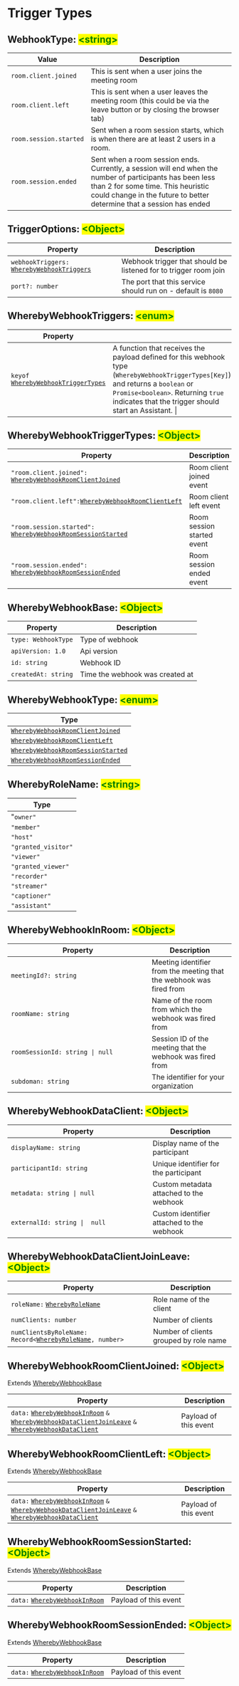# Trigger Types

## WebhookType: <mark style="color:green;">\<string></mark>

| Value                  | Description                                                                                                                                                                                                             |
| ---------------------- | ----------------------------------------------------------------------------------------------------------------------------------------------------------------------------------------------------------------------- |
| `room.client.joined`   | This is sent when a user joins the meeting room                                                                                                                                                                         |
| `room.client.left`     | This is sent when a user leaves the meeting room (this could be via the leave button or by closing the browser tab)                                                                                                     |
| `room.session.started` | Sent when a room session starts, which is when there are at least 2 users in a room.                                                                                                                                    |
| `room.session.ended`   | Sent when a room session ends. Currently, a session will end when the number of participants has been less than 2 for some time. This heuristic could change in the future to better determine that a session has ended |

## TriggerOptions: <mark style="color:green;">\<Object></mark>

| Property                                                                                | Description                                                      |
| --------------------------------------------------------------------------------------- | ---------------------------------------------------------------- |
| `webhookTriggers:` [`WherebyWebhookTriggers`](trigger-types.md#wherebywebhooktriggers)  | Webhook trigger that should be listened for to trigger room join |
| `port?: number`                                                                         | The port that this service should run on - default is `8080`     |

## WherebyWebhookTriggers: <mark style="color:green;">\<enum></mark>

| Property                                                                                                          |                                                                                                                                                                                                                                 |
| ----------------------------------------------------------------------------------------------------------------- | ------------------------------------------------------------------------------------------------------------------------------------------------------------------------------------------------------------------------------- |
| `keyof` [`WherebyWebhookTriggerTypes`](trigger-types.md#wherebywebhooktriggertypes-less-than-object-greater-than) | A function that receives the payload defined for this webhook type (`WherebyWebhookTriggerTypes[Key]`) and returns a `boolean` or `Promise<boolean>`. Returning `true` indicates that the trigger should start an Assistant. \| |

## WherebyWebhookTriggerTypes: <mark style="color:green;">\<Object></mark>

<table><thead><tr><th width="514.1484375">Property</th><th>Description</th></tr></thead><tbody><tr><td><code>"room.client.joined":</code> <a href="trigger-types.md#wherebywebhookroomclientjoined-less-than-object-greater-than"><code>WherebyWebhookRoomClientJoined</code></a></td><td>Room client joined event</td></tr><tr><td><code>"room.client.left":</code><a href="trigger-types.md#wherebywebhookroomclientleft-less-than-object-greater-than"><code>WherebyWebhookRoomClientLeft</code></a>  </td><td>Room client left event</td></tr><tr><td><code>"room.session.started":</code> <a href="trigger-types.md#wherebywebhookroomsessionstarted-less-than-object-greater-than"><code>WherebyWebhookRoomSessionStarted</code></a></td><td>Room session started event</td></tr><tr><td><code>"room.session.ended":</code> <a href="trigger-types.md#wherebywebhookroomsessionended-less-than-object-greater-than"><code>WherebyWebhookRoomSessionEnded</code></a></td><td>Room session ended event</td></tr></tbody></table>

## WherebyWebhookBase: <mark style="color:green;">\<Object></mark>

| Property            | Description                     |
| ------------------- | ------------------------------- |
| `type: WebhookType` | Type of webhook                 |
| `apiVersion: 1.0`   | Api version                     |
| `id: string`        | Webhook ID                      |
| `createdAt: string` | Time the webhook was created at |

## WherebyWebhookType: <mark style="color:green;">\<enum></mark>

| Type                                                                                                                  |
| --------------------------------------------------------------------------------------------------------------------- |
| [`WherebyWebhookRoomClientJoined`](trigger-types.md#wherebywebhookroomclientjoined-less-than-object-greater-than)     |
| [`WherebyWebhookRoomClientLeft`](trigger-types.md#wherebywebhookroomclientleft-less-than-object-greater-than)         |
| [`WherebyWebhookRoomSessionStarted`](trigger-types.md#wherebywebhookroomsessionstarted-less-than-object-greater-than) |
| [`WherebyWebhookRoomSessionEnded`](trigger-types.md#wherebywebhookroomsessionended-less-than-object-greater-than)     |

## WherebyRoleName: <mark style="color:green;">\<string></mark>

| Type                |
| ------------------- |
| "`owner"`           |
| `"member"`          |
| `"host"`            |
| `"granted_visitor"` |
| `"viewer"`          |
| `"granted_viewer"`  |
| `"recorder"`        |
| `"streamer"`        |
| `"captioner"`       |
| `"assistant"`       |



## WherebyWebhookInRoom: <mark style="color:green;">\<Object></mark>

<table><thead><tr><th width="300.578125">Property</th><th>Description</th></tr></thead><tbody><tr><td><code>meetingId?: string</code></td><td>Meeting identifier from the meeting that the webhook was fired from</td></tr><tr><td><code>roomName: string</code></td><td>Name of the room from which the webhook was fired from</td></tr><tr><td><code>roomSessionId: string | null</code></td><td>Session ID of the meeting that the webhook was fired from</td></tr><tr><td><code>subdoman: string</code></td><td>The identifier for your organization</td></tr></tbody></table>

## WherebyWebhookDataClient: <mark style="color:green;">\<Object></mark>

<table><thead><tr><th width="302.49609375">Property</th><th>Description</th></tr></thead><tbody><tr><td><code>displayName: string</code></td><td>Display name of the participant</td></tr><tr><td><code>participantId: string</code></td><td>Unique identifier for the participant</td></tr><tr><td><code>metadata: string | null</code></td><td>Custom metadata attached to the webhook</td></tr><tr><td><code>externalId: string |  null</code></td><td>Custom identifier attached to the webhook</td></tr></tbody></table>

## WherebyWebhookDataClientJoinLeave: <mark style="color:green;">\<Object></mark>

<table><thead><tr><th width="303.4140625">Property</th><th>Description</th></tr></thead><tbody><tr><td><code>roleName:</code> <a href="trigger-types.md#wherebyrolename-less-than-string-greater-than"><code>WherebyRoleName</code></a></td><td>Role name of the client</td></tr><tr><td><code>numClients: number</code></td><td>Number of clients</td></tr><tr><td><code>numClientsByRoleName: Record&#x3C;</code><a href="trigger-types.md#wherebyrolename-less-than-string-greater-than"><code>WherebyRoleName</code></a><code>, number></code></td><td>Number of clients grouped by role name</td></tr></tbody></table>

## WherebyWebhookRoomClientJoined: <mark style="color:green;">\<Object></mark>

Extends [WherebyWebhookBase](trigger-types.md#wherebywebhookbase-less-than-object-greater-than)

| Property                                                                                                                                                                                                                                                                                                                                    | Description           |
| ------------------------------------------------------------------------------------------------------------------------------------------------------------------------------------------------------------------------------------------------------------------------------------------------------------------------------------------- | --------------------- |
| `data:` [`WherebyWebhookInRoom`](trigger-types.md#wherebywebhookinroom-less-than-object-greater-than) `&` [`WherebyWebhookDataClientJoinLeave`](trigger-types.md#wherebywebhookdataclientjoinleave-less-than-object-greater-than) `&` [`WherebyWebhookDataClient`](trigger-types.md#wherebywebhookdataclient-less-than-object-greater-than) | Payload of this event |

## WherebyWebhookRoomClientLeft: <mark style="color:green;">\<Object></mark>

Extends [WherebyWebhookBase](trigger-types.md#wherebywebhookbase-less-than-object-greater-than)

| Property                                                                                                                                                                                                                                                                                                                                    | Description           |
| ------------------------------------------------------------------------------------------------------------------------------------------------------------------------------------------------------------------------------------------------------------------------------------------------------------------------------------------- | --------------------- |
| `data:` [`WherebyWebhookInRoom`](trigger-types.md#wherebywebhookinroom-less-than-object-greater-than) `&` [`WherebyWebhookDataClientJoinLeave`](trigger-types.md#wherebywebhookdataclientjoinleave-less-than-object-greater-than) `&` [`WherebyWebhookDataClient`](trigger-types.md#wherebywebhookdataclient-less-than-object-greater-than) | Payload of this event |

## WherebyWebhookRoomSessionStarted: <mark style="color:green;">\<Object></mark>

Extends [WherebyWebhookBase](trigger-types.md#wherebywebhookbase-less-than-object-greater-than)

| Property                                                                                              | Description           |
| ----------------------------------------------------------------------------------------------------- | --------------------- |
| `data:` [`WherebyWebhookInRoom`](trigger-types.md#wherebywebhookinroom-less-than-object-greater-than) | Payload of this event |

## WherebyWebhookRoomSessionEnded: <mark style="color:green;">\<Object></mark>

Extends [WherebyWebhookBase](trigger-types.md#wherebywebhookbase-less-than-object-greater-than)

| Property                                                                                               | Description           |
| ------------------------------------------------------------------------------------------------------ | --------------------- |
| `data:` [`WherebyWebhookInRoom`](trigger-types.md#wherebywebhookinroom-less-than-object-greater-than)  | Payload of this event |
